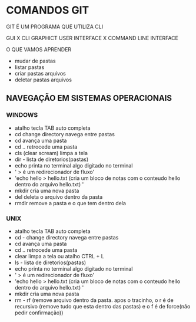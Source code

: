 # COMANDOS GIT
GIT É UM PROGRAMA QUE UTILIZA CLI

GUI X CLI
GRAPHICT USER INTERFACE X COMMAND LINE INTERFACE

O QUE VAMOS APRENDER
- mudar de pastas
- listar pastas
- criar pastas  arquivos
- deletar pastas  arquivos


## NAVEGAÇÃO EM SISTEMAS OPERACIONAIS

### WINDOWS
- atalho tecla TAB auto completa
- cd  change directory navega entre pastas
- cd  avança uma pasta
- cd ..  retrocede uma pasta
- cls  (clear scream) limpa a tela
- dir - lista de diretorios(pastas)
- echo printa no terminal algo digitado no terminal
- '  > é um redirecionador de fluxo'
- 'echo hello > hello.txt (cria um bloco de notas com o conteudo hello dentro do arquivo hello.txt) '
- mkdir cria uma nova pasta
- del deleta o arquivo dentro da pasta
- rmdir remove a pasta e o que tem dentro dela

### UNIX
- atalho tecla TAB auto completa
- cd - change directory navega entre pastas
- cd  avança uma pasta
- cd ..  retrocede uma pasta
- clear limpa a tela ou atalho CTRL + L
- ls - lista de diretorios(pastas)
- echo printa no terminal algo digitado no terminal
- '  > é um redirecionador de fluxo'
- 'echo hello > hello.txt (cria um bloco de notas com o conteudo hello dentro do arquivo hello.txt) '
- mkdir  cria uma nova pasta
- rm - rf   (remove arquivo dentro da pasta. apos o tracinho, o r é de recursivo (remove tudo que esta dentro das pastas) e o f é de force(não pedir confirmação))

